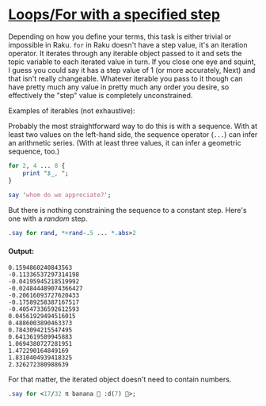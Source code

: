 [1]: https://rosettacode.org/wiki/Loops/For_with_a_specified_step

# [Loops/For with a specified step][1]





Depending on how you define your terms, this task is either trivial or impossible in Raku. `for` in Raku doesn't have a step value, it's an iteration operator. It iterates through any iterable object passed to it and sets the topic variable to each iterated value in turn. If you close one eye and squint, I guess you could say it has a step value of 1 (or more accurately, Next) and that isn't really changeable. Whatever iterable you pass to it though can have pretty much any value in pretty much any order you desire, so effectively the "step" value is completely unconstrained.



Examples of iterables (not exhaustive):





Probably the most straightforward way to do this is with a sequence. With at least two values on the left-hand side, the sequence operator (`...`) can infer an arithmetic series. (With at least three values, it can infer a geometric sequence, too.)

```perl
for 2, 4 ... 8 {
    print "$_, ";
}
 
say 'whom do we appreciate?';
```


But there is nothing constraining the sequence to a constant step. Here's one with a *random* step.

```perl
.say for rand, *+rand-.5 ... *.abs>2
```

#### Output:
```
0.1594860240843563
-0.11336537297314198
-0.04195945218519992
-0.024844489074366427
-0.20616093727620433
-0.17589258387167517
-0.40547336592612593
0.04561929494516015
0.4886003890463373
0.7843094215547495
0.6413619589945883
1.0694380727281951
1.472290164849169
1.8310404939418325
2.326272380988639
```


For that matter, the iterated object doesn't need to contain numbers.

```perl
.say for <17/32 π banana 👀 :d(7) 🦋>;
```
